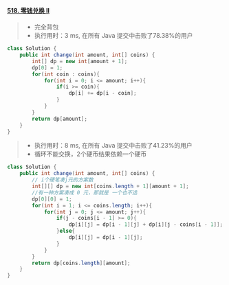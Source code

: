 #### [518. 零钱兑换 II](https://leetcode-cn.com/problems/coin-change-2/)

> - 完全背包
> - 执行用时：3 ms, 在所有 Java 提交中击败了78.38%的用户

```java
class Solution {
    public int change(int amount, int[] coins) {
        int[] dp = new int[amount + 1];
        dp[0] = 1;
        for(int coin : coins){
            for(int i = 0; i <= amount; i++){
                if(i >= coin){
                    dp[i] += dp[i - coin];
                }
            }
        }
        return dp[amount];
    }
}
```



> - 执行用时：8 ms, 在所有 Java 提交中击败了41.23%的用户
> - 循环不能交换，2个硬币结果依赖一个硬币

```java
class Solution {
    public int change(int amount, int[] coins) {
        // i个硬笔凑j元的方案数
        int[][] dp = new int[coins.length + 1][amount + 1];
        //有一种方案凑成 0 元，那就是 一个也不选
        dp[0][0] = 1;
        for(int i = 1; i <= coins.length; i++){
            for(int j = 0; j <= amount; j++){
                if(j - coins[i - 1] >= 0){
                    dp[i][j] = dp[i - 1][j] + dp[i][j - coins[i - 1]];
                }else{
                    dp[i][j] = dp[i - 1][j];
                }
            }
        }
        return dp[coins.length][amount];
    }
}
```

